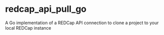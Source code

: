 # redcap_api_pull_go
A Go implementation of a REDCap API connection to clone a project to your local REDCap instance
